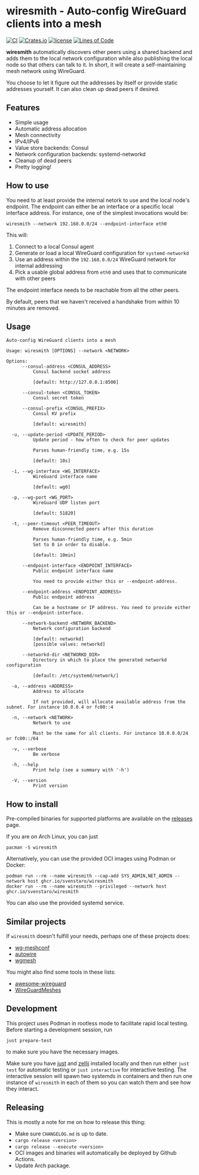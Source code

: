 # wiresmith - Auto-config WireGuard clients into a mesh

[![CI](https://github.com/svenstaro/wiresmith/workflows/CI/badge.svg)](https://github.com/svenstaro/wiresmith/actions)
[![Crates.io](https://img.shields.io/crates/v/wiresmith.svg)](https://crates.io/crates/wiresmith)
[![license](http://img.shields.io/badge/license-MIT-blue.svg)](https://github.com/svenstaro/wiresmith/blob/master/LICENSE)
[![Lines of Code](https://tokei.rs/b1/github/svenstaro/wiresmith)](https://github.com/svenstaro/wiresmith)

**wiresmith** automatically discovers other peers using a shared backend and adds them to the local
network configuration while also publishing the local node so that others can talk to it. In short,
it will create a self-maintaining mesh network using WireGuard.

You choose to let it figure out the addresses by itself or provide static addresses yourself. It
can also clean up dead peers if desired.

## Features

- Simple usage
- Automatic address allocation
- Mesh connectivity
- IPv4/IPv6
- Value store backends: Consul
- Network configuration backends: systemd-networkd
- Cleanup of dead peers
- Pretty logging!

## How to use

You need to at least provide the internal netork to use and the local node's endpoint. The endpoint
can either be an interface or a specific local interface address. For instance, one of the simplest
invocations would be:

    wiresmith --network 192.168.0.0/24 --endpoint-interface eth0

This will:

1. Connect to a local Consul agent
2. Generate or load a local WireGuard configuration for `systemd-networkd`
3. Use an address within the `192.168.0.0/24` WireGuard network for internal addressing
4. Pick a usable global address from `eth0` and uses that to communicate with other peers

The endpoint interface needs to be reachable from all the other peers.

By default, peers that we haven't received a handshake from within 10 minutes are removed.

## Usage

    Auto-config WireGuard clients into a mesh

    Usage: wiresmith [OPTIONS] --network <NETWORK>

    Options:
          --consul-address <CONSUL_ADDRESS>
              Consul backend socket address

              [default: http://127.0.0.1:8500]

          --consul-token <CONSUL_TOKEN>
              Consul secret token

          --consul-prefix <CONSUL_PREFIX>
              Consul KV prefix

              [default: wiresmith]

      -u, --update-period <UPDATE_PERIOD>
              Update period - how often to check for peer updates

              Parses human-friendly time, e.g. 15s

              [default: 10s]

      -i, --wg-interface <WG_INTERFACE>
              WireGuard interface name

              [default: wg0]

      -p, --wg-port <WG_PORT>
              WireGuard UDP listen port

              [default: 51820]

      -t, --peer-timeout <PEER_TIMEOUT>
              Remove disconnected peers after this duration

              Parses human-friendly time, e.g. 5min
              Set to 0 in order to disable.

              [default: 10min]

          --endpoint-interface <ENDPOINT_INTERFACE>
              Public endpoint interface name

              You need to provide either this or --endpoint-address.

          --endpoint-address <ENDPOINT_ADDRESS>
              Public endpoint address

              Can be a hostname or IP address. You need to provide either this or --endpoint-interface.

          --network-backend <NETWORK_BACKEND>
              Network configuration backend

              [default: networkd]
              [possible values: networkd]

          --networkd-dir <NETWORKD_DIR>
              Directory in which to place the generated networkd configuration

              [default: /etc/systemd/network/]

      -a, --address <ADDRESS>
              Address to allocate

              If not provided, will allocate available address from the subnet. For instance 10.0.0.4 or fc00::4

      -n, --network <NETWORK>
              Network to use

              Must be the same for all clients. For instance 10.0.0.0/24 or fc00::/64

      -v, --verbose
              Be verbose

      -h, --help
              Print help (see a summary with '-h')

      -V, --version
              Print version

## How to install

Pre-compiled binaries for supported platforms are available on the
[releases](https://github.com/svenstaro/wiresmith/releases) page.

If you are on Arch Linux, you can just

    pacman -S wiresmith

Alternatively, you can use the provided OCI images using Podman or Docker:

    podman run --rm --name wiresmith --cap-add SYS_ADMIN,NET_ADMIN --network host ghcr.io/svenstaro/wiresmith
    docker run --rm --name wiresmith --privileged --network host ghcr.io/svenstaro/wiresmith

You can also use the provided systemd service.

## Similar projects

If `wiresmith` doesn't fulfill your needs, perhaps one of these projects does:

- [wg-meshconf](https://github.com/k4yt3x/wg-meshconf)
- [autowire](https://github.com/elghazal-a/autowire)
- [wgmesh](https://github.com/aschmidt75/wgmesh)

You might also find some tools in these lists:

- [awesome-wireguard](https://github.com/cedrickchee/awesome-wireguard)
- [WireGuardMeshes](https://github.com/HarvsG/WireGuardMeshes)

## Development

This project uses Podman in rootless mode to facilitate rapid local testing. Before starting a
development session, run

    just prepare-test

to make sure you have the necessary images.

Make sure you have [just](https://github.com/casey/just) and [zellij](https://zellij.dev/)
installed locally and then run either `just test` for automatic testing or `just interactive` for
interactive testing. The interactive session will spawn two systemds in containers and then run one
instance of `wiresmith` in each of them so you can watch them and see how they interact.

## Releasing

This is mostly a note for me on how to release this thing:

- Make sure `CHANGELOG.md` is up to date.
- `cargo release <version>`
- `cargo release --execute <version>`
- OCI images and binaries will automatically be deployed by Github Actions.
- Update Arch package.
